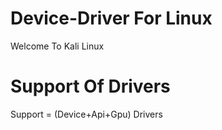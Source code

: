 # Device-Driver For Linux
Welcome To Kali Linux
# Support Of Drivers
Support = (Device+Api+Gpu) Drivers




